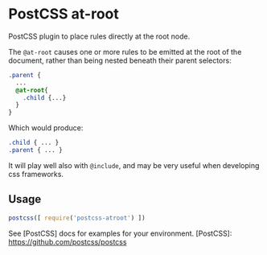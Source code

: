 # PostCSS at-root
PostCSS plugin to place rules directly at the root node.

The ``@at-root`` causes one or more rules to be emitted at the root of the document, rather than being nested beneath their parent selectors:
```css
.parent {
  ...
  @at-root{
    .child {...}
  }
}
```
Which would produce:
```css
.child { ... }
.parent { ... }
```

It will play well also with ``@include``, and may be very useful when developing css frameworks.

## Usage

```js
postcss([ require('postcss-atroot') ])
```

See [PostCSS] docs for examples for your environment.
[PostCSS]: https://github.com/postcss/postcss
